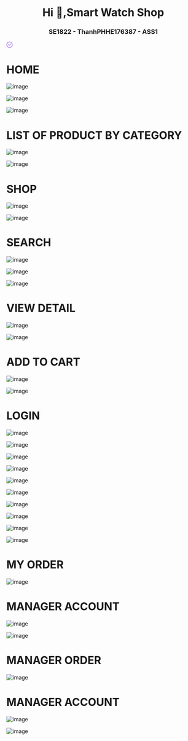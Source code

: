 <h1 align="center">Hi 👋,Smart Watch Shop</h1>
<p align="center">
  <h3 align="center">SE1822 - ThanhPHHE176387 - ASS1 </h3>
</p>

<svg xmlns="http://www.w3.org/2000/svg" viewBox="0 0 16 16" width="16" height="16" fill="#A371F7"><path d="M11.28 6.78a.75.75 0 00-1.06-1.06L7.25 8.69 5.78 7.22a.75.75 0 00-1.06 1.06l2 2a.75.75 0 001.06 0l3.5-3.5z"></path><path fill-rule="evenodd" d="M16 8A8 8 0 110 8a8 8 0 0116 0zm-1.5 0a6.5 6.5 0 11-13 0 6.5 6.5 0 0113 0z"></path></svg>
# HOME

![image](https://github.com/Thanh158za/SE1822-ThanhPHHE176387-ASS1/assets/137173876/78a9c840-6eeb-4d40-930c-cf35cdbd8779)

![image](https://github.com/Thanh158za/SE1822-ThanhPHHE176387-ASS1/assets/137173876/a472e076-15b2-4e28-a798-d9b6c35a76bc)

![image](https://github.com/Thanh158za/SE1822-ThanhPHHE176387-ASS1/assets/137173876/23666910-daa8-404c-a6b8-00ea6e287850)


# LIST OF PRODUCT BY CATEGORY

![image](https://github.com/Thanh158za/SE1822-ThanhPHHE176387-ASS1/assets/137173876/ddc171e7-d106-4df7-8306-c8ded3f55cbe)

![image](https://github.com/Thanh158za/SE1822-ThanhPHHE176387-ASS1/assets/137173876/4d68e65a-daeb-4cdc-9aab-53ecb6288750)


# SHOP

![image](https://github.com/Thanh158za/SE1822-ThanhPHHE176387-ASS1/assets/137173876/34e9a4b2-e0e7-4f33-b81c-27a8327ac434)

![image](https://github.com/Thanh158za/SE1822-ThanhPHHE176387-ASS1/assets/137173876/28ce73ff-6bbb-4a09-b10e-8a8cc3e248d9)




# SEARCH

![image](https://github.com/Thanh158za/SE1822-ThanhPHHE176387-ASS1/assets/137173876/392ef30e-ea7a-4026-bf7a-8163b5eba5c5)

![image](https://github.com/Thanh158za/SE1822-ThanhPHHE176387-ASS1/assets/137173876/0e739656-c2d3-4691-a0aa-1834277377eb)

![image](https://github.com/Thanh158za/SE1822-ThanhPHHE176387-ASS1/assets/137173876/1b3ca6a1-baad-4b03-89d9-b723702861a6)



# VIEW DETAIL

![image](https://github.com/Thanh158za/SE1822-ThanhPHHE176387-ASS1/assets/137173876/af8519d6-8b0b-4f10-b5af-343c7b6bb0ea)

![image](https://github.com/Thanh158za/SE1822-ThanhPHHE176387-ASS1/assets/137173876/feb040de-083a-4dc2-8d6a-6ed2f9d7cab0)



# ADD TO CART

![image](https://github.com/Thanh158za/SE1822-ThanhPHHE176387-ASS1/assets/137173876/af8519d6-8b0b-4f10-b5af-343c7b6bb0ea)

![image](https://github.com/Thanh158za/SE1822-ThanhPHHE176387-ASS1/assets/137173876/7117b4e9-1831-4e92-bb40-28c988145b6e)



# LOGIN

![image](https://github.com/Thanh158za/SE1822-ThanhPHHE176387-ASS1/assets/137173876/4526c1db-9d79-4a5d-8fe1-78429675e567)

![image](https://github.com/Thanh158za/SE1822-ThanhPHHE176387-ASS1/assets/137173876/bccee23f-9b75-464b-afbc-5354a5c7090c)


![image](https://github.com/Thanh158za/SE1822-ThanhPHHE176387-ASS1/assets/137173876/4e2fe04e-c5e3-47c2-bb26-eec11aed0974)

![image](https://github.com/Thanh158za/SE1822-ThanhPHHE176387-ASS1/assets/137173876/605188ac-9c0d-458c-b3d8-ebaebc67c89d)

![image](https://github.com/Thanh158za/SE1822-ThanhPHHE176387-ASS1/assets/137173876/3f55afc8-2123-4d02-ac94-28efb53037e1)

![image](https://github.com/Thanh158za/SE1822-ThanhPHHE176387-ASS1/assets/137173876/15bc59a7-497b-408a-a9d9-bbe4a3b6e359)

![image](https://github.com/Thanh158za/SE1822-ThanhPHHE176387-ASS1/assets/137173876/0b6a67fe-0dbf-454a-a96f-48f32d1e431a)

![image](https://github.com/Thanh158za/SE1822-ThanhPHHE176387-ASS1/assets/137173876/a1677c79-e8b3-484a-8733-ec84b5426493)

![image](https://github.com/Thanh158za/SE1822-ThanhPHHE176387-ASS1/assets/137173876/7ab6c0f9-5476-4cae-9045-3596aa67bf43)

![image](https://github.com/Thanh158za/SE1822-ThanhPHHE176387-ASS1/assets/137173876/58045f35-6417-41d8-95b9-bcd0c2925ca4)



# MY ORDER

![image](https://github.com/Thanh158za/SE1822-ThanhPHHE176387-ASS1/assets/137173876/072d6059-feba-492d-9065-7870cdbcb998)



# MANAGER ACCOUNT

![image](https://github.com/Thanh158za/SE1822-ThanhPHHE176387-ASS1/assets/137173876/9fb9dc23-6074-45a6-85ed-0b8e0bcd2ece)

![image](https://github.com/Thanh158za/SE1822-ThanhPHHE176387-ASS1/assets/137173876/e7914194-e37f-443d-81ab-60017703d581)



# MANAGER ORDER

![image](https://github.com/Thanh158za/SE1822-ThanhPHHE176387-ASS1/assets/137173876/164fd122-7fb5-49c1-b92a-dcf5435d7232)



# MANAGER ACCOUNT

![image](https://github.com/Thanh158za/SE1822-ThanhPHHE176387-ASS1/assets/137173876/86cdfe16-eb02-424b-ae11-658688caa994)

![image](https://github.com/Thanh158za/SE1822-ThanhPHHE176387-ASS1/assets/137173876/3077a4cf-fb64-468b-8861-7c37ed70f69b)


























